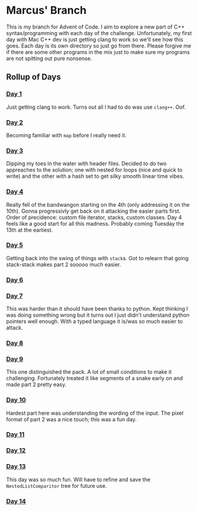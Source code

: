 # Marcus' Branch
This is my branch for Advent of Code. I aim to explore a new part of C++ syntax/programming with
each day of the challenge. Unfortunately, my first day with Mac C++ dev is just getting clang to
work so we'll see how this goes. Each day is its own directory so just go from there. Please forgive
me if there are some other programs in the mix just to make sure my programs are not spitting
out pure nonsense.
## Rollup of Days
### [Day 1](https://adventofcode.com/2022/day/1)
Just getting clang to work. Turns out all I had to do was use `clang++`. Oof.
### [Day 2](https://adventofcode.com/2022/day/2)
Becoming familiar with `map` before I really need it.
### [Day 3](https://adventofcode.com/2022/day/3)
Dipping my toes in the water with header files. Decided to do two appreaches to the solution;
one with nested for loops (nice and quick to write) and the other with a hash set to get silky
smooth linear time vibes.
### [Day 4](https://adventofcode.com/2022/day/4)
Really fell of the bandwangon starting on the 4th (only addressing it on the 10th).
Gonna progressivly get back on it attacking the easier parts first.
Order of precidence: custom file iterator, stacks, custom classes.
Day 4 feels like a good start for all this madness.
Probably coming Tuesday the 13th at the earliest.
### [Day 5](https://adventofcode.com/2022/day/5)
Getting back into the swing of things with `stack`s.
Got to relearn that going stack-stack makes part 2 sooooo much easier.
### [Day 6](https://adventofcode.com/2022/day/6)
### [Day 7](https://adventofcode.com/2022/day/7)
This was harder than it should have been thanks to python.
Kept thinking I was doing something wrong but it turns out I just didn't understand python
pointers well enough.
With a typed language it is/was so much easier to attack.
### [Day 8](https://adventofcode.com/2022/day/8)
### [Day 9](https://adventofcode.com/2022/day/9)
This one distinguished the pack. A lot of small conditions to make it challenging.
Fortunately treated it like segments of a snake early on and made part 2 pretty easy.
### [Day 10](https://adventofcode.com/2022/day/10)
Hardest part here was understanding the wording of the input.
The pixel format of part 2 was a nice touch; this was a fun day.
### [Day 11](https://adventofcode.com/2022/day/11)
### [Day 12](https://adventofcode.com/2022/day/12)
### [Day 13](https://adventofcode.com/2022/day/13)
This day was so much fun. Will have to refine and save the `NestedListComparitor` tree
for future use.
### [Day 14](https://adventofcode.com/2022/day/14)